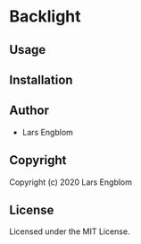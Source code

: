 # Backlight

## Usage

## Installation

## Author

* Lars Engblom

## Copyright

Copyright (c) 2020 Lars Engblom

## License

Licensed under the MIT License.
